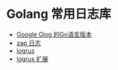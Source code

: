# Golang 常用日志库

- [Google Glog 的Go语言版本](https://github.com/golang/glog)
- [zap 日志](https://github.com/uber-go/zap)
- [logrus](https://github.com/sirupsen/logrus)
- [logrus 扩展](https://github.com/mix-go/logrus)

